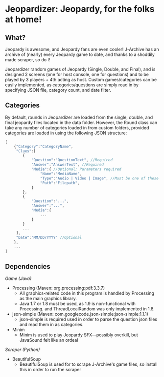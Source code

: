 # Jeopardizer: Jeopardy, for the folks at home!

## What?

Jeopardy is awesome, and Jeopardy fans are even cooler! J-Archive has an archive of (nearly) every Jeopardy game to date, and thanks to a shoddily made scraper, so do I!

Jeopardizer random games of Jeopardy (Single, Double, and Final), and is designed 2 screens (one for host console, one for questions) and to be played by 3 players + 4th acting as host. Custom games/categories can be easily implemented, as categories/questions are simply read in by specifying JSON file, category count, and date filter.

## Categories

By default, rounds in Jeopardizer are loaded from the single, double, and final jeopardy files located in the data folder. However, the Round class can take any number of categories loaded in from custom folders, provided categories are loaded in using the following JSON structure:

```javascript
[
    {"Category":"CategoryName", 
     "Clues":[
        {
            "Question":"QuestionText", //Required
            "Answer":"AnswerText", //Required
            "Media":{ //Optional; Parameters required
                "Name":"MediaName",
                "Type":"Audio | Video | Image", //Must be one of these
                "Path":"Filepath", 
            }
        }, 
        {
            "Question":"...",
            "Answer":"...",
            "Media":{
                ...
            }            
        }
        ...
     ], 
     "Date":"MM/DD/YYYY" //Optional
    }, 
    ...
]
```

## Dependencies

<em>Game (Java)</em>

<ul>
    <li>
        Processing (Maven: org.processing:pdf:3.3.7)
        <ul>
            <li>All graphics-related code in this program is handled by Processing as the main graphics library.</li>
            <li>Java 1.7 or 1.8 must be used, as 1.9 is non-functional with Processing, and ThreadLocalRandom was only implemented in 1.8.</li>
        </ul>
    </li>
    <li>
        json-simple (Maven: com.googlecode.json-simple:json-simple:1.1.1)
        <ul>
            <li>json-simple is required used in order to parse the question json files and read them in as categories.</li>
        </ul>
    </li>
    <li>
        Minim
        <ul>
            <li>Minim is used to play Jeopardy SFX—possibly overkill, but JavaSound felt like an ordeal</li>
        </ul>
    </li>
</ul>

<em>Scraper (Python)</em>

<ul> 
    <li>
        BeautifulSoup
        <ul><li>BeautifulSoup is used for to scrape J-Archive's game files, so install this in order to run the scraper</ul>
    </li>
</ul>


